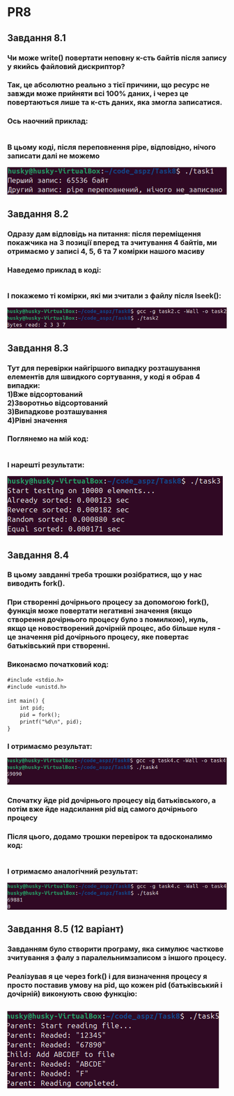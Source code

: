 # PR8

## Завдання 8.1
### Чи може write() повертати неповну к-сть байтів після запису у якийсь файловий дискриптор?
### Так, це абсолютно реально з тієї причини, що ресурс не завжди може прийняти всі 100% даних, і через це повертаються лише та к-сть даних, яка змогла записатися.
### Ось наочний приклад:
```
```
### В цьому коді, після переповнення pipe, відповідно, нічого записати далі не можемо
![alt text](image.png)

## Завдання 8.2
### Одразу дам відповідь на питання: після переміщення покажчика на 3 позиції вперед та зчитування 4 байтів, ми отримаємо у записі 4, 5, 6 та 7 комірки нашого масиву
### Наведемо приклад в коді:
```

```
### І покажемо ті комірки, які ми зчитали з файлу після lseek():
![alt text](image-1.png)

## Завдання 8.3
### Тут для перевірки найгіршого випадку розташування елементів для швидкого сортування, у коді я обрав 4 випадки:<br>1)Вже відсортований <br>2)Зворотньо відсортований <br>3)Випадкове розташування <br>4)Рівні значення 
### Поглянемо на мій код:
```

```
### І нарешті результати:
![alt text](image-2.png)

## Завдання 8.4
### В цьому завданні треба трошки розібратися, що у нас виводить fork().
### При створенні дочірнього процесу за допомогою fork(), функція може повертати негативні значення (якщо створення дочірнього процесу було з помилкою), нуль, якщо це новостворений дочірній процес, або більше нуля - це значення pid дочірнього процесу, яке повертає батьківський при створенні.
### Виконаємо початковий код:
```
#include <stdio.h>
#include <unistd.h>

int main() {
    int pid;
    pid = fork();
    printf("%d\n", pid);
}
```
### І отримаємо результат:
![alt text](image-3.png)

### Спочатку йде pid дочірнього процесу від батьківського, а потім вже йде надсилання pid від самого дочірнього процесу
### Після цього, додамо трошки перевірок та вдосконалимо код:
```

```
### І отримаємо аналогічний результат:
![alt text](image-4.png)

## Завдання 8.5 (12 варіант)
### Завданням було створити програму, яка симулює часткове зчитування з фалу з паралельнимзаписом з іншого процесу.
### Реалізував я це через fork() і для визначення процесу я просто поставив умову на pid, що кожен pid (батьківський і дочірній) виконують свою функцію:
```
```

![alt text](image-5.png)